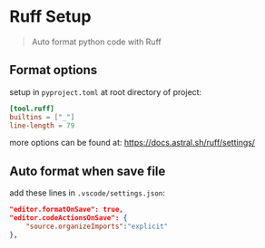 # Ruff Setup

> Auto format python code with Ruff

## Format options

setup in `pyproject.toml` at root directory of project:

```toml
[tool.ruff]
builtins = ["_"]
line-length = 79
```

more options can be found at: <https://docs.astral.sh/ruff/settings/>

## Auto format when save file

add these lines in `.vscode/settings.json`:

```json
"editor.formatOnSave": true,
"editor.codeActionsOnSave": {
    "source.organizeImports":"explicit"
},
```

